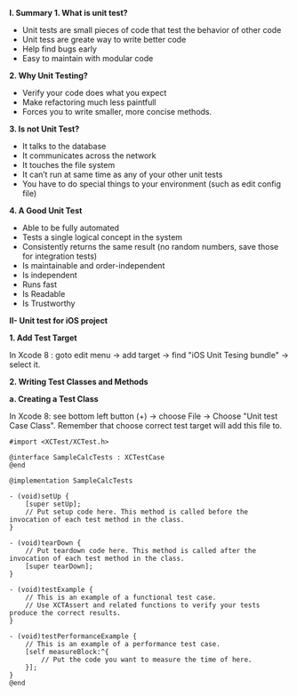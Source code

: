 <b>I. Summary </b>
<b>1. What is unit test?</b>
- Unit tests are small pieces of code that test the behavior of other code
- Unit tess are greate way to write better code
- Help find bugs early
- Easy to maintain with modular code

<b>2. Why Unit Testing?</b>
- Verify your code does what you expect
- Make refactoring much less paintfull
- Forces you to write smaller, more concise methods.

<b>3. Is not Unit Test?</b>
- It talks to the database
- It communicates across the network
- It touches the file system
- It can’t run at same time as any of your other unit tests
- You have to do special things to your environment (such as edit config file)

<b>4. A Good Unit Test</b>
- Able to be fully automated
- Tests a single logical  concept in the system
- Consistently returns the same result (no random numbers, save those for integration tests)
- Is maintainable and order-independent
- Is independent
- Runs fast
- Is Readable
- Is Trustworthy

<b>II- Unit test for iOS project</b>

<b>1. Add Test Target</b>

In Xcode 8 : goto edit menu -> add target -> find "iOS Unit Tesing bundle" -> select it.

<b>2. Writing Test Classes and Methods</b>

<b>a. Creating a Test Class</b>

In Xcode 8: see bottom left button (+) -> choose File -> Choose "Unit test Case Class". Remember that choose correct test target will add this file to.

```
#import <XCTest/XCTest.h>
 
@interface SampleCalcTests : XCTestCase
@end
 
@implementation SampleCalcTests
 
- (void)setUp {
    [super setUp];
    // Put setup code here. This method is called before the invocation of each test method in the class.
}
 
- (void)tearDown {
    // Put teardown code here. This method is called after the invocation of each test method in the class.
    [super tearDown];
}
 
- (void)testExample {
    // This is an example of a functional test case.
    // Use XCTAssert and related functions to verify your tests produce the correct results.
}
 
- (void)testPerformanceExample {
    // This is an example of a performance test case.
    [self measureBlock:^{
        // Put the code you want to measure the time of here.
    }];
}
@end
```
